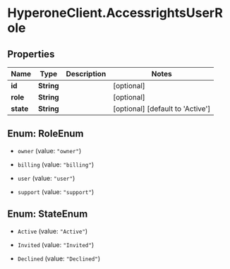 # HyperoneClient.AccessrightsUserRole

## Properties

Name | Type | Description | Notes
------------ | ------------- | ------------- | -------------
**id** | **String** |  | [optional] 
**role** | **String** |  | [optional] 
**state** | **String** |  | [optional] [default to &#39;Active&#39;]



## Enum: RoleEnum


* `owner` (value: `"owner"`)

* `billing` (value: `"billing"`)

* `user` (value: `"user"`)

* `support` (value: `"support"`)





## Enum: StateEnum


* `Active` (value: `"Active"`)

* `Invited` (value: `"Invited"`)

* `Declined` (value: `"Declined"`)




